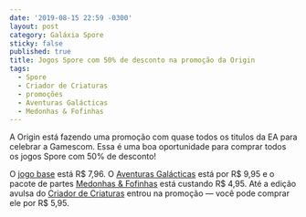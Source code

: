```yaml
---
date: '2019-08-15 22:59 -0300'
layout: post
category: Galáxia Spore
sticky: false
published: true
title: Jogos Spore com 50% de desconto na promoção da Origin
tags:
  - Spore
  - Criador de Criaturas
  - promoções
  - Aventuras Galácticas
  - Medonhas & Fofinhas
---
```

A Origin está fazendo uma promoção com quase todos os titulos da EA para celebrar a Gamescom. Essa é uma boa oportunidade para comprar todos os jogos Spore com 50% de desconto!

O [jogo base](https://www.origin.com/bra/pt-br/store/spore/spore) está R$ 7,96. O [Aventuras Galácticas](https://www.origin.com/bra/pt-br/store/spore/spore-galactic-adventures/expansion/spore-galactic-adventures) está por R$ 9,95 e o pacote de partes [Medonhas & Fofinhas](https://www.origin.com/bra/pt-br/store/spore/spore/expansion/spore-creepy--cute-parts-pack) está custando R$ 4,95. Até a edição avulsa do [Criador de Criaturas](https://www.origin.com/bra/pt-br/store/spore/spore-creature-creator) entrou na promoção — você pode comprar ele por R$ 5,95.